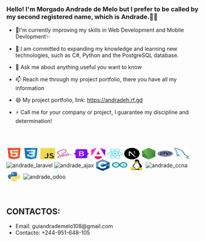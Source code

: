 ### Hello! I'm Morgado Andrade de Melo but I prefer to be called by my second registered name, which is Andrade.👋👋 

- 🔭I'm currently improving my skills in Web Development and Mobile Devlopment✨
<!--- 🌱 Atualmente estou aprendendo Base dados e aperfeiçoando-me no Framework Laravel -->
- 🤔 I am committed to expanding my knowledge and learning new technologies, such as C#, Python and the PostgreSQL database.
- 💬 Ask me about anything useful you want to know
- 📫 Reach me through my project portfolio, there you have all my information
- 😄 My project portfolio, link: https://andradeh.rf.gd
- ⚡  Call me for your company or project, I guarantee my discipline and determination!
  
  <br><br>
 <div>
     <img align="center" alt="andrade_html5" height="30" width="40" src="https://raw.githubusercontent.com/devicons/devicon/master/icons/html5/html5-original.svg">
    <img align="center" alt="andrade_css3" height="30" width="40" src="https://raw.githubusercontent.com/devicons/devicon/master/icons/css3/css3-original.svg">
    <img align="center" alt="andrade_javascript" height="30" width="40" src="https://raw.githubusercontent.com/devicons/devicon/master/icons/javascript/javascript-original.svg">
     <img align="center" alt="andrade_sass" height="30" width="40" src="https://raw.githubusercontent.com/devicons/devicon/master/icons/sass/sass-original.svg">
     <img align="center" alt="andrade_bootstrap" height="30" width="40" src="https://raw.githubusercontent.com/devicons/devicon/master/icons/bootstrap/bootstrap-original.svg">
    <img align="center" alt="andrade_angular" height="30" width="40" src="https://raw.githubusercontent.com/devicons/devicon/master/icons/angular/angular-original.svg">
   <img align="center" alt="andrade_react" height="30" width="40" src="https://raw.githubusercontent.com/devicons/devicon/master/icons/react/react-original.svg">
   <img align="center" alt="andrade_py" height="30" width="40" src="https://raw.githubusercontent.com/devicons/devicon/master/icons/nextjs/nextjs-original.svg">
      <img align="center" alt="andrade_node" height="30" width="40" src="https://raw.githubusercontent.com/devicons/devicon/master/icons/nodejs/nodejs-original.svg">
    <img align="center" alt="andrade_php" height="30" width="40" src="https://raw.githubusercontent.com/devicons/devicon/master/icons/php/php-original.svg">
    <img align="center" alt="andrade_mysql" height="30" width="40" src="https://raw.githubusercontent.com/devicons/devicon/master/icons/mysql/mysql-original.svg">
   <img align="center" alt="andrade_laravel" height="110" width="120" src="https://raw.githubusercontent.com/laravel/art/master/logo-lockup/5%20SVG/2%20CMYK/1%20Full%20Color/laravel-logolockup-cmyk-red.svg">
    <img align="center" alt="andrade_ajax" height="30" width="40" src="https://miro.medium.com/v2/resize:fit:828/format:webp/1*_RQU7TYtrWBNqXWAnthU0Q.png">
    <img align="center" alt="andrade_csharp" height="30" width="40" src="https://raw.githubusercontent.com/devicons/devicon/master/icons/cplusplus/cplusplus-original.svg">
    <img align="center" alt="andrade_ccna" height="30" width="40" src="https://raw.githubusercontent.com/devicons/devicon/master/icons/arduino/arduino-original.svg">
    <img align="center" alt="andrade_arduino" height="30" width="40" src="https://raw.githubusercontent.com/devicons/devicon/master/icons/linux/linux-original.svg">
   <img align="center" alt="andrade_ccna" height="40" width="40" src="https://www.tascmanagement.com/wp-content/uploads/2016/03/LOGO_Cisco_CCNA.png">
   <img align="center" alt="andrade_py" height="30" width="40" src="https://raw.githubusercontent.com/devicons/devicon/master/icons/python/python-original.svg">
    <img align="center" alt="andrade_odoo" height="50" width="50" src="https://odoocdn.com/openerp_website/static/src/img/assets/png/odoo_logo.png">
</div>
  <br><br>

  <h2>CONTACTOS:</h2>
  <ul>
    <li>Email: guiandrademelo108@gmail.com</li>
    <li>Contacto: +244-951-648-105</li>
  </ul>

